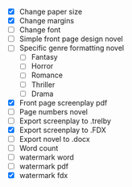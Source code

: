 - [x] Change paper size
- [x] Change margins
- [ ] Change font
- [ ] Simple front page design novel
- [ ] Specific genre formatting novel
  - [ ] Fantasy
  - [ ] Horror
  - [ ] Romance
  - [ ] Thriller
  - [ ] Drama
- [x] Front page screenplay pdf
- [ ] Page numbers novel
- [ ] Export screenplay to .trelby
- [x] Export screenplay to .FDX
- [ ] Export novel to .docx
- [ ] Word count
- [ ] watermark word
- [ ] watermark pdf
- [x] watermark fdx
